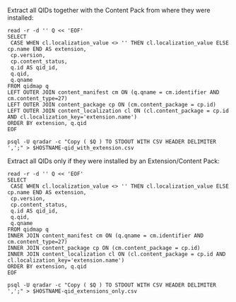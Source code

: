 
Extract all QIDs together with the Content Pack from where they were installed:

    read -r -d '' Q << 'EOF'
    SELECT
     CASE WHEN cl.localization_value <> '' THEN cl.localization_value ELSE cp.name END AS extension,
     cp.version,
     cp.content_status,
     q.id AS qid_id,
     q.qid,
     q.qname
    FROM qidmap q
    LEFT OUTER JOIN content_manifest cm ON (q.qname = cm.identifier AND cm.content_type=27) 
    LEFT OUTER JOIN content_package cp ON (cm.content_package = cp.id)
    LEFT OUTER JOIN content_localization cl ON (cl.content_package = cp.id AND cl.localization_key='extension.name')
    ORDER BY extension, q.qid
    EOF
    
    psql -U qradar -c "Copy ( $Q ) TO STDOUT WITH CSV HEADER DELIMITER ',';" > $HOSTNAME-qid_with_extension.csv


Extract all QIDs only if they were installed by an Extension/Content Pack:

    read -r -d '' Q << 'EOF'
    SELECT
     CASE WHEN cl.localization_value <> '' THEN cl.localization_value ELSE cp.name END AS extension,
     cp.version,
     cp.content_status,
     q.id AS qid_id,
     q.qid,
     q.qname
    FROM qidmap q
    INNER JOIN content_manifest cm ON (q.qname = cm.identifier AND cm.content_type=27) 
    INNER JOIN content_package cp ON (cm.content_package = cp.id)
    INNER JOIN content_localization cl ON (cl.content_package = cp.id AND cl.localization_key='extension.name')
    ORDER BY extension, q.qid
    EOF
    
    psql -U qradar -c "Copy ( $Q ) TO STDOUT WITH CSV HEADER DELIMITER ',';" > $HOSTNAME-qid_extensions_only.csv

